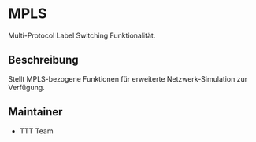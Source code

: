 # MPLS

Multi-Protocol Label Switching Funktionalität.

## Beschreibung

Stellt MPLS-bezogene Funktionen für erweiterte Netzwerk-Simulation zur Verfügung.

## Maintainer

- TTT Team
